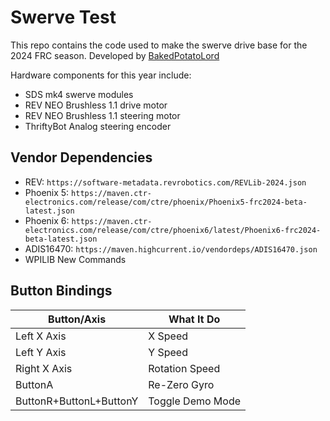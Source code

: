 # Swerve Test

This repo contains the code used to make the swerve drive base for the 2024 FRC season. Developed by [BakedPotatoLord](https://github.com/bakedpotatolord)

Hardware components for this year include:
- SDS mk4 swerve modules
- REV NEO Brushless 1.1 drive motor
- REV NEO Brushless 1.1 steering motor
- ThriftyBot Analog steering encoder

## Vendor Dependencies
- REV: `https://software-metadata.revrobotics.com/REVLib-2024.json`
- Phoenix 5: `https://maven.ctr-electronics.com/release/com/ctre/phoenix/Phoenix5-frc2024-beta-latest.json`
- Phoenix 6: `https://maven.ctr-electronics.com/release/com/ctre/phoenix6/latest/Phoenix6-frc2024-beta-latest.json`
- ADIS16470: `https://maven.highcurrent.io/vendordeps/ADIS16470.json`
- WPILIB New Commands


## Button Bindings

|Button/Axis|What It Do|
|---|---|
|Left X Axis|X Speed|
|Left Y Axis |Y Speed|
|Right X Axis|Rotation Speed|
|ButtonA|Re-Zero Gyro|
|ButtonR+ButtonL+ButtonY|Toggle Demo Mode|